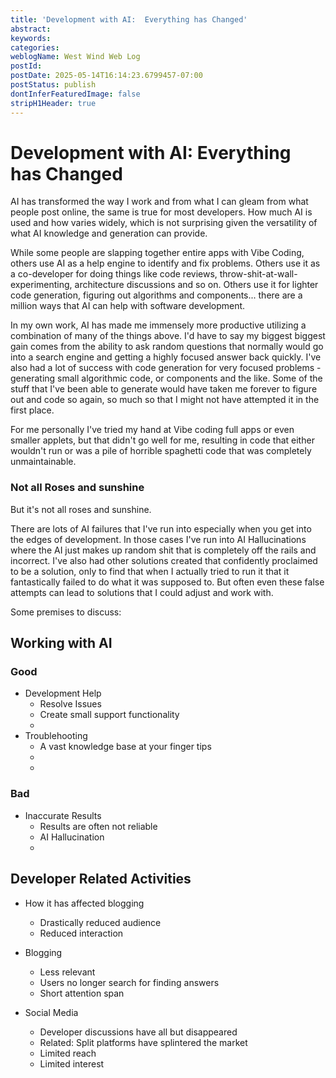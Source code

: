 ```yaml
---
title: 'Development with AI:  Everything has Changed'
abstract: 
keywords: 
categories: 
weblogName: West Wind Web Log
postId: 
postDate: 2025-05-14T16:14:23.6799457-07:00
postStatus: publish
dontInferFeaturedImage: false
stripH1Header: true
---
```

# Development with AI:  Everything has Changed

AI has transformed the way I work and from what I can gleam from what people post online, the same is true for most developers. How much AI is used and how varies widely, which is not surprising given the versatility of what AI knowledge and generation can provide.

While some people are slapping together entire apps with Vibe Coding, others use AI as a help engine to identify and fix problems.  Others use it as a co-developer for doing things like code reviews, throw-shit-at-wall-experimenting, architecture discussions and so on. Others use it for lighter code generation, figuring out algorithms and components... there are a million ways that AI can help with software development.

In my own work, AI has made me immensely more productive utilizing a combination of many of the things above. I'd have to say my biggest biggest gain comes from the ability to ask random questions that normally would go into a search engine and getting a highly focused answer back quickly. I've also had a lot of success with code generation for very focused problems - generating small algorithmic code, or components and the like. Some of the stuff that I've been able to generate would have taken me forever to figure out and code so again, so much so that I might not have attempted it in the first place. 

For me personally I've tried my hand at Vibe coding full apps or even smaller applets, but that didn't go well for me, resulting in code that either wouldn't run or was a pile of horrible spaghetti code that was completely unmaintainable. 
  
### Not all Roses and sunshine
But it's not all roses and sunshine. 

There are lots of AI failures that I've run into especially when you get into the edges of development. In those cases I've run into AI Hallucinations where the AI just makes up random shit that is completely off the rails and incorrect. I've also had other solutions created that confidently proclaimed to be a solution, only to find that when I actually tried to run it that it fantastically failed to do what it was supposed to. But often even these false attempts can lead to solutions that I could adjust and work with.



Some premises to discuss:

## Working with AI

### Good

* Development Help
    * Resolve Issues
    * Create small support functionality
    * 
* Troublehooting
    * A vast knowledge base at your finger tips
    * 
    * 
### Bad

* Inaccurate Results
    * Results are often not reliable
    * AI Hallucination
    * 

## Developer Related Activities

* How it has affected blogging
    * Drastically reduced audience
    * Reduced interaction

* Blogging
    * Less relevant
    * Users no longer search for finding answers
    * Short attention span

* Social Media
    * Developer discussions have all but disappeared
    * Related: Split platforms have splintered the market
    * Limited reach
    * Limited interest
   
   